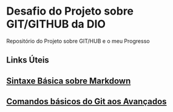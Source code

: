 # Desafio do Projeto sobre GIT/GITHUB da DIO
Repositório do Projeto sobre GIT/HUB e o meu Progresso

## Links Úteis

## [Sintaxe Básica sobre Markdown](https://www.markdownguide.org/basic-sintax/)

## [Comandos básicos do Git aos Avançados ](https://comandosgit.github.io/)
